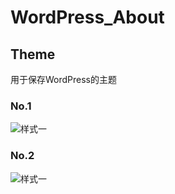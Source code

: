 # WordPress_About

## Theme

用于保存WordPress的主题

### No.1

![样式一](./Image/style1.png)



### No.2
![样式一](./Image/style2.jpg)
